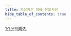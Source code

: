 ```yaml
---
title: 가상자산 이용 유의사항
hide_table_of_contents: true
---
```


[//]: # (虚拟货币使用)


[1:1 문의하기](http://pf.kakao.com/_xgkzBb)
